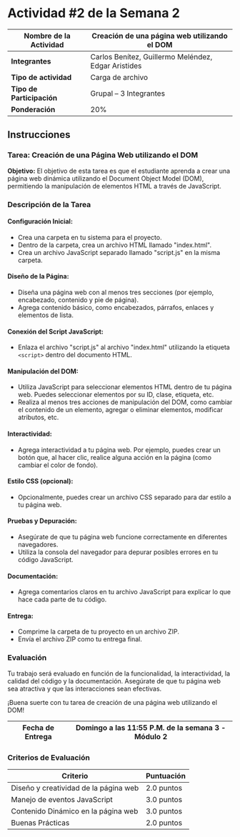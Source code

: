 # Actividad #2 de la Semana 2

| **Nombre de la Actividad** | **Creación de una página web utilizando el DOM** |
|---------|---------|
| **Integrantes** | Carlos Benítez, Guillermo Meléndez, Edgar Aristides |
| **Tipo de actividad** | Carga de archivo |
| **Tipo de Participación** | Grupal – 3 Integrantes |
| **Ponderación** | 20% |


## Instrucciones

### Tarea: Creación de una Página Web utilizando el DOM

   **Objetivo:** El objetivo de esta tarea es que el estudiante aprenda a crear una página web dinámica utilizando el Document Object Model (DOM), permitiendo la manipulación de elementos HTML a través de JavaScript.

### Descripción de la Tarea

#### **Configuración Inicial:**

- Crea una carpeta en tu sistema para el proyecto.
- Dentro de la carpeta, crea un archivo HTML llamado "index.html".
- Crea un archivo JavaScript separado llamado "script.js" en la misma carpeta.

#### **Diseño de la Página:**

- Diseña una página web con al menos tres secciones (por ejemplo, encabezado, contenido y pie de página).
- Agrega contenido básico, como encabezados, párrafos, enlaces y elementos de lista.

#### **Conexión del Script JavaScript:**

- Enlaza el archivo "script.js" al archivo "index.html" utilizando la etiqueta `<script>` dentro del documento HTML.

#### **Manipulación del DOM:**

- Utiliza JavaScript para seleccionar elementos HTML dentro de tu página web. Puedes seleccionar elementos por su ID, clase, etiqueta, etc.
- Realiza al menos tres acciones de manipulación del DOM, como cambiar el contenido de un elemento, agregar o eliminar elementos, modificar atributos, etc.

#### **Interactividad:**

- Agrega interactividad a tu página web. Por ejemplo, puedes crear un botón que, al hacer clic, realice alguna acción en la página (como cambiar el color de fondo).

#### **Estilo CSS (opcional):**

- Opcionalmente, puedes crear un archivo CSS separado para dar estilo a tu página web.

#### **Pruebas y Depuración:**

- Asegúrate de que tu página web funcione correctamente en diferentes navegadores.
- Utiliza la consola del navegador para depurar posibles errores en tu código JavaScript.

#### **Documentación:**

- Agrega comentarios claros en tu archivo JavaScript para explicar lo que hace cada parte de tu código.

#### **Entrega:**

- Comprime la carpeta de tu proyecto en un archivo ZIP.
- Envía el archivo ZIP como tu entrega final.

### Evaluación

Tu trabajo será evaluado en función de la funcionalidad, la interactividad, la calidad del código y la documentación. Asegúrate de que tu página web sea atractiva y que las interacciones sean efectivas.

¡Buena suerte con tu tarea de creación de una página web utilizando el DOM!

| Fecha de Entrega | Domingo a las 11:55 P.M. de la semana 3 - Módulo 2 |
|---------|---------|

### Criterios de Evaluación

| Criterio | Puntuación |
|----------|------------|
| Diseño y creatividad de la página web | 2.0 puntos |
| Manejo de eventos JavaScript | 3.0 puntos |
| Contenido Dinámico en la página web | 3.0 puntos |
| Buenas Prácticas | 2.0 puntos |
